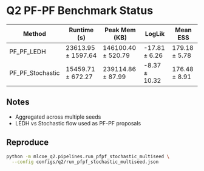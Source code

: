 # Q2 PF-PF Benchmark Status

| Method | Runtime (s) | Peak Mem (KB) | LogLik | Mean ESS |
| --- | --- | --- | --- | --- |
| PF_PF_LEDH | 23613.95 ± 1597.64 | 146100.40 ± 520.79 | -17.81 ± 6.26 | 179.18 ± 5.78 |
| PF_PF_Stochastic | 15459.71 ± 672.27 | 239114.86 ± 87.99 | -8.37 ± 10.32 | 176.48 ± 8.91 |

## Notes
- Aggregated across multiple seeds
- LEDH vs Stochastic flow used as PF-PF proposals

## Reproduce

```bash
python -m mlcoe_q2.pipelines.run_pfpf_stochastic_multiseed \
  --config configs/q2/run_pfpf_stochastic_multiseed.json
```
